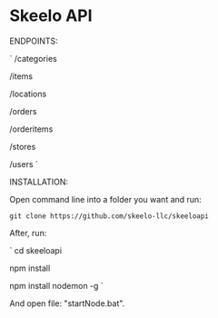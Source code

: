 # Skeelo API

ENDPOINTS:

`
/categories

/items

/locations

/orders

/orderitems

/stores

/users
`


INSTALLATION:

Open command line into a folder you want and run:

`
git clone https://github.com/skeelo-llc/skeeloapi
`


After, run:

`
cd skeeloapi

npm install

npm install nodemon -g
`

And open file: "startNode.bat".
